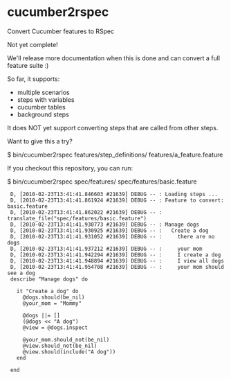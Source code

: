 cucumber2rspec
==============

Convert Cucumber features to RSpec

Not yet complete!

We'll release more documentation when this is done and can convert a full feature suite  :)

So far, it supports:
 * multiple scenarios
 * steps with variables
 * cucumber tables
 * background steps

It does NOT yet support converting steps that are called from other steps.

Want to give this a try?

   $ bin/cucumber2rspec features/step_definitions/ features/a_feature.feature

If you checkout this repository, you can run:

   $ bin/cucumber2rspec spec/features/ spec/features/basic.feature

     D, [2010-02-23T13:41:41.846603 #21639] DEBUG -- : Loading steps ...
     D, [2010-02-23T13:41:41.861924 #21639] DEBUG -- : Feature to convert: basic.feature
     D, [2010-02-23T13:41:41.862022 #21639] DEBUG -- : translate_file("spec/features/basic.feature")
     D, [2010-02-23T13:41:41.930773 #21639] DEBUG -- : Manage dogs
     D, [2010-02-23T13:41:41.930925 #21639] DEBUG -- :   Create a dog
     D, [2010-02-23T13:41:41.931052 #21639] DEBUG -- :     there are no dogs
     D, [2010-02-23T13:41:41.937212 #21639] DEBUG -- :     your mom
     D, [2010-02-23T13:41:41.942294 #21639] DEBUG -- :     I create a dog
     D, [2010-02-23T13:41:41.948894 #21639] DEBUG -- :     I view all dogs
     D, [2010-02-23T13:41:41.954708 #21639] DEBUG -- :     your mom should see a dog
     describe "Manage dogs" do
     
       it "Create a dog" do
         @dogs.should(be_nil)
         @your_mom = "Mommy"
     
         @dogs ||= []
         (@dogs << "A dog")
         @view = @dogs.inspect
     
         @your_mom.should_not(be_nil)
         @view.should_not(be_nil)
         @view.should(include("A dog"))
       end
     
     end
